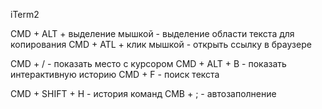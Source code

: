 iTerm2

CMD + ALT + выделение мышкой	-	выделение области текста для копирования
CMD + ATL + клик мышкой			-	открыть ссылку в браузере

CMD + /			-	показать место с курсором
CMD + ALT + B	-	показать интерактивную историю
CMD + F			-	поиск текста



CMD + SHIFT + H	-	история команд
СМВ + ;			-	автозаполнение
